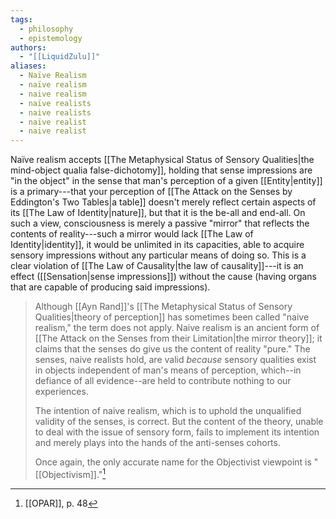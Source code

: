 ```yaml
---
tags:
  - philosophy
  - epistemology
authors:
  - "[[LiquidZulu]]"
aliases:
  - Naïve Realism
  - naïve realism
  - naive realism
  - naïve realists
  - naive realists
  - naïve realist
  - naive realist
---
```

Naïve realism accepts [[The Metaphysical Status of Sensory Qualities|the mind-object qualia false-dichotomy]], holding that sense impressions are "in the object" in the sense that man's perception of a given [[Entity|entity]] is a primary---that your perception of [[The Attack on the Senses by Eddington's Two Tables|a table]] doesn't merely reflect certain aspects of its [[The Law of Identity|nature]], but that it is the be-all and end-all. On such a view, consciousness is merely a passive "mirror" that reflects the contents of reality---such a mirror would lack [[The Law of Identity|identity]], it would be unlimited in its capacities, able to acquire sensory impressions without any particular means of doing so. This is a clear violation of [[The Law of Causality|the law of causality]]---it is an effect ([[Sensation|sense impressions]]) without the cause (having organs that are capable of producing said impressions).

>Although [[Ayn Rand]]'s [[The Metaphysical Status of Sensory Qualities|theory of perception]] has sometimes been called "naive realism," the term does not apply. Naive realism is an ancient form of [[The Attack on the Senses from their Limitation|the mirror theory]]; it claims that the senses do give us the content of reality "pure." The senses, naive realists hold, are valid *because* sensory qualities exist in objects independent of man's means of perception, which--in defiance of all evidence--are held to contribute nothing to our experiences. 
>
>The intention of naive realism, which is to uphold the unqualified validity of the senses, is correct. But the content of the theory, unable to deal with the issue of sensory form, fails to implement its intention and merely plays into the hands of the anti-senses cohorts.
>
>Once again, the only accurate name for the Objectivist viewpoint is "[[Objectivism]]."[^1]

[^1]: [[OPAR]], p. 48